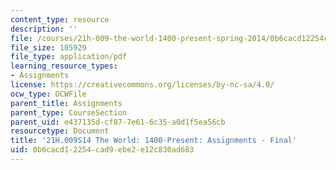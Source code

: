 ```yaml
---
content_type: resource
description: ''
file: /courses/21h-009-the-world-1400-present-spring-2014/0b6cacd12254cad9ebe2e12c830ad683_MIT21H_009S14_FinalAssign.pdf
file_size: 105929
file_type: application/pdf
learning_resource_types:
- Assignments
license: https://creativecommons.org/licenses/by-nc-sa/4.0/
ocw_type: OCWFile
parent_title: Assignments
parent_type: CourseSection
parent_uid: e437135d-cf87-7e61-6c35-a0d1f5ea56cb
resourcetype: Document
title: '21H.009S14 The World: 1400-Present: Assignments - Final'
uid: 0b6cacd1-2254-cad9-ebe2-e12c830ad683
---
```


